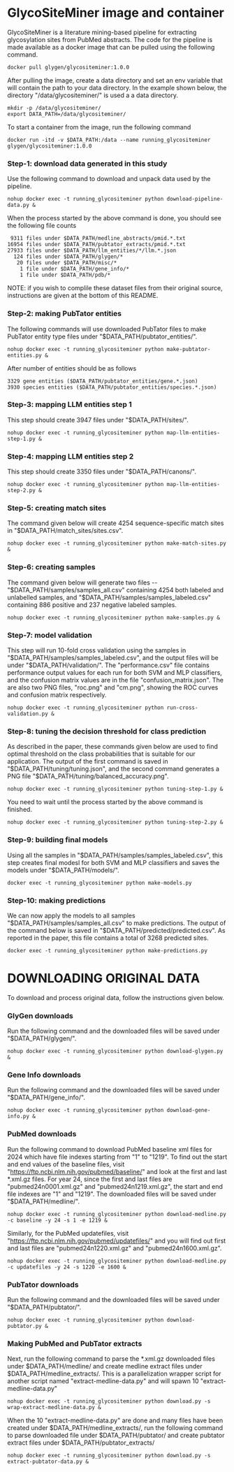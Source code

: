 # GlycoSiteMiner image and container

GlycoSiteMiner is a literature mining-based pipeline for extracting glycosylation sites from PubMed abstracts. The code for the pipeline is made available as a docker image that can be pulled using the following command.

```
docker pull glygen/glycositeminer:1.0.0
```

After pulling the image, create a data directory and set an env variable that will contain the path to your data directory. In the example shown below, 
the directory "/data/glycositeminer/" is used a a data directory.
```
mkdir -p /data/glycositeminer/
export DATA_PATH=/data/glycositeminer/
```

To start a container from the image, run the following command
```
docker run -itd -v $DATA_PATH:/data --name running_glycositeminer glygen/glycositeminer:1.0.0
```


### Step-1: download data generated in this study
Use the following command to download and unpack data used by the pipeline. 
```
nohup docker exec -t running_glycositeminer python download-pipeline-data.py &
```
When the process started by the above command is done, you should see the following file counts
```
 9311 files under $DATA_PATH/medline_abstracts/pmid.*.txt
16954 files under $DATA_PATH/pubtator_extracts/pmid.*.txt
27933 files under $DATA_PATH/llm_entities/*/llm.*.json
  124 files under $DATA_PATH/glygen/* 
   20 files under $DATA_PATH/misc/*
    1 file under $DATA_PATH/gene_info/*
    1 file under $DATA_PATH/pdb/*
```
NOTE: if you wish to complile these dataset files from their original source, instructions are given at the bottom of this README.


### Step-2: making PubTator entities 
The following commands will use downloaded PubTator files to make PubTator entity type files under "$DATA_PATH/pubtator_entities/".  
```
nohup docker exec -t running_glycositeminer python make-pubtator-entities.py &
```

After number of entities should be as follows
```
3329 gene entities ($DATA_PATH/pubtator_entities/gene.*.json)
3930 species entities ($DATA_PATH/pubtator_entities/species.*.json)
```


### Step-3: mapping LLM entities step 1
This step should create 3947 files under "$DATA_PATH/sites/".
```
nohup docker exec -t running_glycositeminer python map-llm-entities-step-1.py &
```

### Step-4: mapping LLM entities step 2
This step should create 3350 files under "$DATA_PATH/canons/".
```
nohup docker exec -t running_glycositeminer python map-llm-entities-step-2.py &
```


### Step-5: creating match sites
The command given below will create 4254 sequence-specific match sites in "$DATA_PATH/match_sites/sites.csv".
```
nohup docker exec -t running_glycositeminer python make-match-sites.py &
```


### Step-6: creating samples
The command given below will generate two files --  "$DATA_PATH/samples/samples_all.csv" containing 4254 both labeled and unlabelled samples, and "$DATA_PATH/samples/samples_labeled.csv" containing 886 positive and 237 negative labeled samples.
```
nohup docker exec -t running_glycositeminer python make-samples.py &
```


### Step-7: model validation
This step will run 10-fold cross validation using the samples in "$DATA_PATH/samples/samples_labeled.csv", and the
output files will be under "$DATA_PATH/validation/". The "performance.csv" file contains performance 
output values for each run for both SVM and MLP classifiers, and the confusion matrix values are in the file
"confusion_matrix.json". The are also two PNG files, "roc.png" and "cm.png", showing the ROC curves and confusion 
matrix respectively.
```
nohup docker exec -t running_glycositeminer python run-cross-validation.py &
```


### Step-8: tuning the decision threshold for class prediction
As described in the paper, these commands given below are used to find optimal threshold on the class probabilities that is 
suitable for our application. The output of the first command is saved in "$DATA_PATH/tuning/tuning.json", 
and the second command generates a PNG file "$DATA_PATH/tuning/balanced_accuracy.png". 
```
nohup docker exec -t running_glycositeminer python tuning-step-1.py &
```

You need to wait until the process started by the above command is finished.
```
nohup docker exec -t running_glycositeminer python tuning-step-2.py &
```


### Step-9: building final models
Using all the samples in "$DATA_PATH/samples/samples_labeled.csv", this step creates final modesl for both
SVM and MLP classifiers and saves the models under "$DATA_PATH/models/".
```
docker exec -t running_glycositeminer python make-models.py 
```


### Step-10: making predictions
We can now apply the models to all samples "$DATA_PATH/samples/samples_all.csv" to make predictions. The output of the command below
is saved in "$DATA_PATH/predicted/predicted.csv". As reported in the paper, this file contains a total of 3268 predicted sites.
```
docker exec -t running_glycositeminer python make-predictions.py 
```


# DOWNLOADING ORIGINAL DATA
To download and process original data, follow the instructions given below.

### GlyGen downloads
Run the following command and the downloaded files will be saved under "$DATA_PATH/glygen/".
```
nohup docker exec -t running_glycositeminer python download-glygen.py &
```

### Gene Info downloads
Run the following command and the downloaded files will be saved under "$DATA_PATH/gene_info/".
```
nohup docker exec -t running_glycositeminer python download-gene-info.py &
```

### PubMed downloads
Run the following command to download PubMed baseline xml files for 2024 which have file indexes starting from "1" to "1219". To find out the 
start and end values of the baseline files, visit "https://ftp.ncbi.nlm.nih.gov/pubmed/baseline/" and look at the first and last *.xml.gz files. 
For year 24, since the first and last files are "pubmed24n0001.xml.gz" and "pubmed24n1219.xml.gz", the start and end file indexes are "1" and "1219". 
The downloaded files will be saved under "$DATA_PATH/medline/".
```
nohup docker exec -t running_glycositeminer python download-medline.py -c baseline -y 24 -s 1 -e 1219 &
```
Similarly, for the PubMed updatefiles, visit "https://ftp.ncbi.nlm.nih.gov/pubmed/updatefiles/" and you will find out first and last files 
are "pubmed24n1220.xml.gz" and "pubmed24n1600.xml.gz".
```
nohup docker exec -t running_glycositeminer python download-medline.py -c updatefiles -y 24 -s 1220 -e 1600 &
```

### PubTator downloads
Run the following command and the downloaded files will be saved under "$DATA_PATH/pubtator/".
```
nohup docker exec -t running_glycositeminer python download-pubtator.py &
```

### Making PubMed and PubTator extracts
Next, run the following command to parse the *.xml.gz downloaded files under $DATA_PATH/medline/
and create medline extract files under $DATA_PATH/medline_extracts/. This is a parallelization wrapper script 
for another script named "extract-medline-data.py" and will spawn 10 "extract-medline-data.py"
```
nohup docker exec -t running_glycositeminer python download.py -s wrap-extract-medline-data.py &
```

When the 10 "extract-medline-data.py" are done and many files have been created under $DATA_PATH/medline_extracts/,
run the following command to parse downloaded file under $DATA_PATH/pubtator/
and create pubtator extract files under $DATA_PATH/pubtator_extracts/
```
nohup docker exec -t running_glycositeminer python download.py -s extract-pubtator-data.py &
```     







